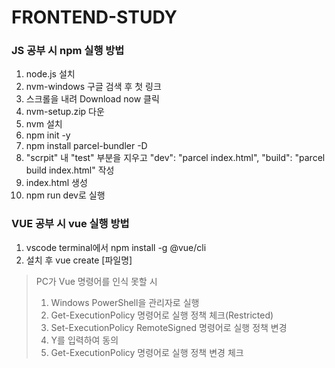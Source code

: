 # FRONTEND-STUDY

### JS 공부 시 npm 실행 방법
1. node.js 설치
2. nvm-windows 구글 검색 후 첫 링크
3. 스크롤을 내려 Download now 클릭
4. nvm-setup.zip 다운
5. nvm 설치
6. npm init -y
7. npm install parcel-bundler -D
8. "scrpit" 내 "test" 부분을 지우고 "dev": "parcel index.html", "build": "parcel build index.html" 작성
9. index.html 생성
10. npm run dev로 실행

### VUE 공부 시 vue 실행 방법
1. vscode terminal에서 npm install -g @vue/cli
2. 설치 후 vue create [파일명]
> PC가 Vue 명령어를 인식 못할 시
>   1. Windows PowerShell을 관리자로 실행
>   2. Get-ExecutionPolicy 명령어로 실행 정책 체크(Restricted)
>   3. Set-ExecutionPolicy RemoteSigned 명령어로 실행 정책 변경
>   4. Y를 입력하여 동의
>   5. Get-ExecutionPolicy 명령어로 실행 정책 변경 체크
